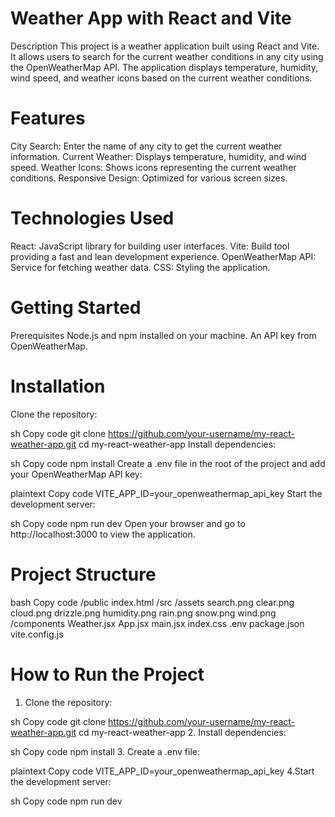 # Weather App with React and Vite
Description
This project is a weather application built using React and Vite. It allows users to search for the current weather conditions in any city using the OpenWeatherMap API. The application displays temperature, humidity, wind speed, and weather icons based on the current weather conditions.

# Features
City Search: Enter the name of any city to get the current weather information.
Current Weather: Displays temperature, humidity, and wind speed.
Weather Icons: Shows icons representing the current weather conditions.
Responsive Design: Optimized for various screen sizes.
# Technologies Used
React: JavaScript library for building user interfaces.
Vite: Build tool providing a fast and lean development experience.
OpenWeatherMap API: Service for fetching weather data.
CSS: Styling the application.
# Getting Started
Prerequisites
Node.js and npm installed on your machine.
An API key from OpenWeatherMap.
# Installation
Clone the repository:

sh
Copy code
git clone https://github.com/your-username/my-react-weather-app.git
cd my-react-weather-app
Install dependencies:

sh
Copy code
npm install
Create a .env file in the root of the project and add your OpenWeatherMap API key:

plaintext
Copy code
VITE_APP_ID=your_openweathermap_api_key
Start the development server:

sh
Copy code
npm run dev
Open your browser and go to http://localhost:3000 to view the application.

# Project Structure
bash
Copy code
/public
  index.html
/src
  /assets
    search.png
    clear.png
    cloud.png
    drizzle.png
    humidity.png
    rain.png
    snow.png
    wind.png
  /components
    Weather.jsx
  App.jsx
  main.jsx
  index.css
.env
package.json
vite.config.js
# How to Run the Project
1. Clone the repository:

sh
Copy code
git clone https://github.com/your-username/my-react-weather-app.git
cd my-react-weather-app
2. Install dependencies:

sh
Copy code
npm install
3. Create a .env file:

plaintext
Copy code
VITE_APP_ID=your_openweathermap_api_key
4.Start the development server:

sh
Copy code
npm run dev
